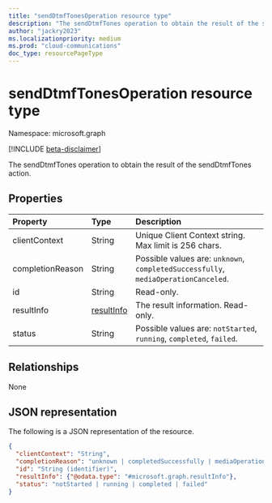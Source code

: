 ```yaml
---
title: "sendDtmfTonesOperation resource type"
description: "The sendDtmfTones operation to obtain the result of the sendDtmfTones action."
author: "jackry2023"
ms.localizationpriority: medium
ms.prod: "cloud-communications"
doc_type: resourcePageType
---
```


# sendDtmfTonesOperation resource type

Namespace: microsoft.graph

[!INCLUDE [beta-disclaimer](../../includes/beta-disclaimer.md)]

The sendDtmfTones operation to obtain the result of the sendDtmfTones action.

## Properties

| Property            | Type                        | Description|
|:--------------------|:----------------------------|:-----------------------------------------------------------------------------------|
| clientContext       | String                      | Unique Client Context string. Max limit is 256 chars.                              |
| completionReason    | String                      | Possible values are: `unknown`, `completedSuccessfully`, `mediaOperationCanceled`. |
| id                  | String                      | Read-only.                                                                         |
| resultInfo          | [resultInfo](resultinfo.md) | The result information. Read-only.                                |
| status              | String                      | Possible values are: `notStarted`, `running`, `completed`, `failed`.               |

## Relationships
None

## JSON representation

The following is a JSON representation of the resource.

<!-- {
  "blockType": "resource",
  "optionalProperties": [

  ],
  "@odata.type": "microsoft.graph.sendDtmfTonesOperation"
}-->
```json
{
  "clientContext": "String",
  "completionReason": "unknown | completedSuccessfully | mediaOperationCanceled",
  "id": "String (identifier)",
  "resultInfo": {"@odata.type": "#microsoft.graph.resultInfo"},
  "status": "notStarted | running | completed | failed"
}
```

<!-- uuid: 8fcb5dbc-d5aa-4681-8e31-b001d5168d79
2015-10-25 14:57:30 UTC -->
<!--
{
  "type": "#page.annotation",
  "description": "sendDtmfTonesOperation resource",
  "keywords": "",
  "section": "documentation",
  "tocPath": "",
  "suppressions": []
}
-->
